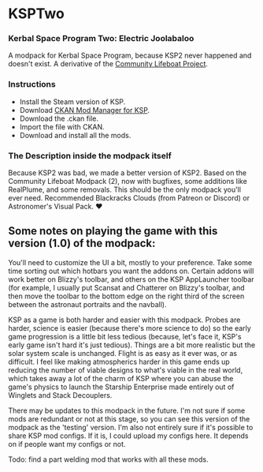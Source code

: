# KSPTwo

### Kerbal Space Program Two: Electric Joolabaloo

A modpack for Kerbal Space Program, because KSP2 never happened and doesn't exist. A derivative of the [Community Lifeboat Project](https://github.com/mystwalkerKSP/Kerbal-Space-Program-Community-Lifeboat-Project).

### Instructions

- Install the Steam version of KSP.
- Download [CKAN Mod Manager for KSP](https://github.com/KSP-CKAN/CKAN/releases). 
- Download the .ckan file.
- Import the file with CKAN.
- Download and install all the mods.

### The Description inside the modpack itself

Because KSP2 was bad, we made a better version of KSP2. Based on the Community Lifeboat Modpack (2), now with bugfixes, some additions like RealPlume, and some removals. This should be the only modpack you'll ever need.
Recommended Blackracks Clouds (from Patreon or Discord) or Astronomer's Visual Pack. ♥️

## Some notes on playing the game with this version (1.0) of the modpack:

You'll need to customize the UI a bit, mostly to your preference. Take some time sorting out which hotbars you want the addons on. Certain addons will work better on Blizzy's toolbar, and others on the KSP AppLauncher toolbar (for example, I usually put Scansat and Chatterer on Blizzy's toolbar, and then move the toolbar to the bottom edge on the right third of the screen between the astronaut portraits and the navball). 

KSP as a game is both harder and easier with this modpack. Probes are harder, science is easier (because there's more science to do) so the early game progression is a little bit less tedious (because, let's face it, KSP's early game isn't hard it's just tedious). Things are a bit more realistic but the solar system scale is unchanged. Flight is as easy as it ever was, or as difficult. I feel like making atmospherics harder in this game ends up reducing the number of viable designs to what's viable in the real world, which takes away a lot of the charm of KSP where you can abuse the game's physics to launch the Starship Enterprise made entirely out of Winglets and Stack Decouplers.

There may be updates to this modpack in the future. I'm not sure if some mods are redundant or not at this stage, so you can see this version of the modpack as the 'testing' version. I'm also not entirely sure if it's possible to share KSP mod configs. If it is, I could upload my configs here. It depends on if people want my configs or not.

Todo: find a part welding mod that works with all these mods.
